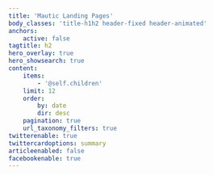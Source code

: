 ```yaml
---
title: 'Mautic Landing Pages'
body_classes: 'title-h1h2 header-fixed header-animated'
anchors:
    active: false
tagtitle: h2
hero_overlay: true
hero_showsearch: true
content:
    items:
        - '@self.children'
    limit: 12
    order:
        by: date
        dir: desc
    pagination: true
    url_taxonomy_filters: true
twitterenable: true
twittercardoptions: summary
articleenabled: false
facebookenable: true
---
```


